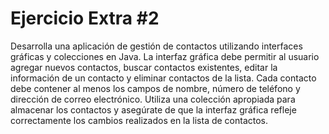 # Ejercicio Extra #2
Desarrolla una aplicación de gestión de contactos utilizando interfaces gráficas y colecciones en
Java. La interfaz gráfica debe permitir al usuario agregar nuevos contactos, buscar contactos
existentes, editar la información de un contacto y eliminar contactos de la lista. Cada contacto
debe contener al menos los campos de nombre, número de teléfono y dirección de correo
electrónico. Utiliza una colección apropiada para almacenar los contactos y asegúrate de que la
interfaz gráfica refleje correctamente los cambios realizados en la lista de contactos.
